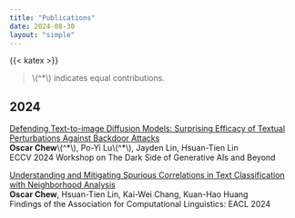 ```yaml
---
title: "Publications"
date: 2024-08-30
layout: "simple"
---
```

{{< katex >}}

> \\(^\*\\) indicates equal contributions.

2024
---
[Defending Text-to-image Diffusion Models: Surprising Efficacy of Textual Perturbations Against Backdoor Attacks](https://openreview.net/forum?id=8g2PejwZi6)\
**Oscar Chew**\\(^\*\\), Po-Yi Lu\\(^\*\\), Jayden Lin, Hsuan-Tien Lin\
ECCV 2024 Workshop on The Dark Side of Generative AIs and Beyond

[Understanding and Mitigating Spurious Correlations in Text Classification with Neighborhood Analysis](https://aclanthology.org/2024.findings-eacl.68/)\
**Oscar Chew**, Hsuan-Tien Lin, Kai-Wei Chang, Kuan-Hao Huang\
Findings of the Association for Computational Linguistics: EACL 2024
